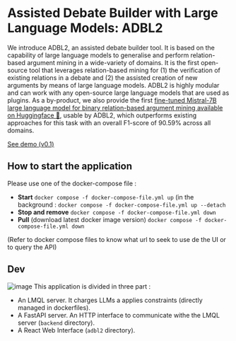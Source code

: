 # Assisted Debate Builder with Large Language Models: ADBL2

We introduce ADBL2, an assisted debate builder tool. It is based on the capability of large language models to generalise and perform relation-based argument mining in a wide-variety of domains. It is the first open-source tool that leverages relation-based mining for (1) the verification of existing relations in a debate and (2) the assisted creation of new arguments by means of large language models. ADBL2 is highly modular and can work with any open-source large language models that are used as plugins. As a by-product, we also provide the first [fine-tuned Mistral-7B large language model for binary relation-based argument mining available on Huggingface 🤗](https://huggingface.co/4mbroise/ADBL2-Mistral-7B), usable by ADBL2, which outperforms existing approaches for this task with an overall F1-score of 90.59% across all domains.

[See demo (v0.1)](https://youtu.be/KMzqKJlH9lE)

## How to start the application
Please use one of the docker-compose file :
 - **Start** `docker compose -f docker-compose-file.yml up` (in the background : `docker compose -f docker-compose-file.yml up --detach`
 - **Stop and remove** `docker compose -f docker-compose-file.yml down`
 - **Pull** (download latest docker image version) `docker compose -f docker-compose-file.yml down`

(Refer to docker compose files to know what url to seek to use de the UI or to query the API)

## Dev
![image](https://github.com/user-attachments/assets/814bf37a-a8c9-47f3-8bd0-c1cb0e5d5122)
This application is divided in three part : 
 - An LMQL server. It charges LLMs a applies constraints (directly managed in dockerfiles).
 - A FastAPI server. An HTTP interface to communicate withe the LMQL server (`backend` directory).
 - A React Web Interface (`adbl2` directory). 
